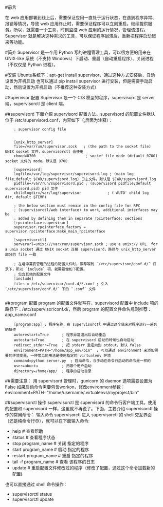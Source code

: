 #前言

在 web 应用部署到线上后，需要保证应用一直处于运行状态，在遇到程序异常、报错等情况，导致 web 应用终止时，需要保证程序可以立刻重启，继续提供服务。所以，就需要一个工具，时刻监控 web 应用的运行情况，管理该进程。Supervisor 就是解决这种需求的工具，可以保证程序崩溃后，重新把程序启动起来等功能。

#简介
Supervisor 是一个用 Python 写的进程管理工具，可以很方便的用来在 UNIX-like 系统（不支持 Windows）下启动、重启（自动重启程序）、关闭进程（不仅仅是 Python 进程）。

#安装
Ubuntu系统下：apt-get install supervisor，通过这种方式安装后，自动设置为开机启动
也可以通过 pip install supervisor 进行安装，但是需要手动启动，然后设置为开机启动（不推荐这种安装方式）

#Supervisor 配置
Supervisor 是一个 C/S 模型的程序，supervisord 是 server 端，supervisorctl 是 client 端。

##supervisord
下面介绍 supervisord 配置方法。supervisord 的配置文件默认位于 /etc/supervisord.conf，内容如下（;后面为注释）：


```
	; supervisor config file
	
	
	[unix_http_server]
	file=/var/run/supervisor.sock   ; (the path to the socket file) UNIX socket 文件，supervisorctl 会使用
	chmod=0700                       ; sockef file mode (default 0700) socket 文件的 mode，默认是 0700
	
	[supervisord]
	logfile=/var/log/supervisor/supervisord.log ; (main log file;default $CWD/supervisord.log) 日志文件，默认是 $CWD/supervisord.log
	pidfile=/var/run/supervisord.pid ; (supervisord pidfile;default supervisord.pid) pid 文件
	childlogdir=/var/log/supervisor            ; ('AUTO' child log dir, default $TEMP)
	
	; the below section must remain in the config file for RPC
	; (supervisorctl/web interface) to work, additional interfaces may be
	; added by defining them in separate rpcinterface: sections
	[rpcinterface:supervisor]
	supervisor.rpcinterface_factory = supervisor.rpcinterface:make_main_rpcinterface
	
	[supervisorctl]
	serverurl=unix:///var/run/supervisor.sock ; use a unix:// URL  for a unix socket 通过 UNIX socket 连接 supervisord，路径与 unix_http_server 部分的 file 一致
	
	; 在增添需要管理的进程的配置文件时，推荐写到 `/etc/supervisor/conf.d/` 目录下，所以 `include` 项，就需要像如下配置。
	; 包含其他的配置文件
	[include]
	files = /etc/supervisor/conf.d/*.conf ; 引入 `/etc/supervisor/conf.d/` 下的 `.conf` 文件
	
```

##program 配置
program 的配置文件就写在，supervisord 配置中 include 项的路径下：/etc/supervisor/conf.d/，然后 program 的配置文件命名规则推荐：app_name.conf


```
	[program:app] ; 程序名称，在 supervisorctl 中通过这个值来对程序进行一系列的操作
	autorestart=True      ; 程序异常退出后自动重启
	autostart=True        ; 在 supervisord 启动的时候也自动启动
	redirect_stderr=True  ; 把 stderr 重定向到 stdout，默认 false
	environment=PATH="/home/app_env/bin"  ; 可以通过 environment 来添加需要的环境变量，一种常见的用法是使用指定的 virtualenv 环境
	command=python server.py  ; 启动命令，与手动在命令行启动的命令是一样的
	user=ubuntu           ; 用哪个用户启动
	directory=/home/app/  ; 程序的启动目录
```

##需要注意：
用 supervisord 管理时，gunicorn 的 daemon 选项需要设置为 False
如果启动命令需要包含workon，修改environment参数：environment=PATH="/home/username/.virtualenvs/myproject/bin"

##supervisorctl 操作
supervisorctl 是 supervisord 的命令行客户端工具，使用的配置和 supervisord 一样，这里就不再说了。下面，主要介绍 supervisorctl 操作的常用命令：
输入命令 supervisorctl 进入 supervisorctl 的 shell 交互界面（还是纯命令行😓），就可以在下面输入命令:

* help # 查看帮助
* status # 查看程序状态
* stop program_name # 关闭 指定的程序
* start program_name # 启动 指定的程序
* restart program_name # 重启 指定的程序
* tail -f program_name # 查看 该程序的日志
* update # 重启配置文件修改过的程序（修改了配置，通过这个命令加载新的配置)

 也可以直接通过 shell 命令操作：

* supervisorctl status
* supervisorctl update